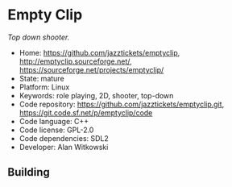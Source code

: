 # Empty Clip

_Top down shooter._

- Home: https://github.com/jazztickets/emptyclip, http://emptyclip.sourceforge.net/, https://sourceforge.net/projects/emptyclip/
- State: mature
- Platform: Linux
- Keywords: role playing, 2D, shooter, top-down
- Code repository: https://github.com/jazztickets/emptyclip.git, https://git.code.sf.net/p/emptyclip/code
- Code language: C++
- Code license: GPL-2.0
- Code dependencies: SDL2
- Developer: Alan Witkowski

## Building
